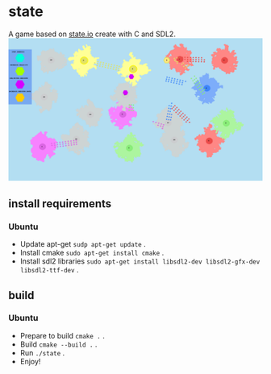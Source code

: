 # state
A game based on [state.io](https://play.google.com/store/apps/details?id=io.state.fight&hl=fa&gl=US) create with C and SDL2.
![](./data/introduction.png)
## install requirements
### Ubuntu
- Update apt-get `sudp apt-get update` .
- Install cmake `sudo apt-get install cmake` .
- Install sdl2 libraries `sudo apt-get install libsdl2-dev libsdl2-gfx-dev libsdl2-ttf-dev` .
## build
### Ubuntu 
- Prepare to build `cmake .` .
- Build `cmake --build .` .
- Run `./state` .
- Enjoy!
